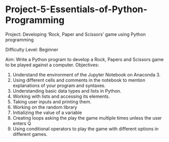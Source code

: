 # Project-5-Essentials-of-Python-Programming


Project: Developing ‘Rock, Paper and Scissors’ game using Python programming

Difficulty Level: Beginner

Aim: Write a Python program to develop a Rock, Papers and Scissors game to be played against a computer.
Objectives: 
1.	Understand the environment of the Jupyter Notebook on Anaconda 3.
2.	Using different cells and comments in the notebook to mention explanations of your program and syntaxes.
3.	Understanding basic data types and lists in Python.
4.	Working with lists and accessing its elements.
5.	Taking user inputs and printing them.
6.	Working on the random library
7.	Initializing the value of a variable
8.	Creating loops asking the play the game multiple times unless the user enters Q
9.	Using conditional operators to play the game with different options in different games.
